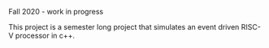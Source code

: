 Fall 2020 - work in progress

This project is a semester long project that simulates an event driven RISC-V processor in c++.
